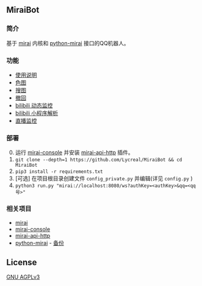 MiraiBot
-------------

### 简介

基于 [mirai](https://github.com/mamoe/mirai) 内核和 [python-mirai](https://github.com/NatriumLab/python-mirai) 接口的QQ机器人。

### 功能

- [使用说明](plugins/help)
- [色图](plugins/setu)
- [搜图](plugins/pic_finder)
- [撤回](plugins/revoke)
- [bilibili 动态监控](plugins/bili_dynamic)
- [bilibili 小程序解析](plugins/bili_extractor)
- [直播监控](plugins/live_monitor)


### 部署

0. 运行 [mirai-console](https://github.com/mamoe/mirai-console) 并安装 [mirai-api-http](https://github.com/mamoe/mirai-api-http) 插件。
1. `git clone --depth=1 https://github.com/Lycreal/MiraiBot && cd MiraiBot`
2. `pip3 install -r requirements.txt`
3. \[可选\] 在项目根目录创建文件 `config_private.py` 并编辑(详见 `config.py` )
4. `python3 run.py "mirai://localhost:8080/ws?authKey=<authKey>&qq=<qq号>"`

### 相关项目

- [mirai](https://github.com/mamoe/mirai)
- [mirai-console](https://github.com/mamoe/mirai-console)
- [mirai-api-http](https://github.com/mamoe/mirai-api-http)
- [python-mirai](https://github.com/NatriumLab/python-mirai) - [备份](https://github.com/Lycreal/python-mirai)

## License
[GNU AGPLv3](LICENSE)
